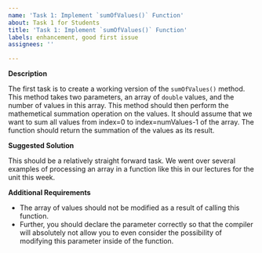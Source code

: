 ```yaml
---
name: 'Task 1: Implement `sumOfValues()` Function'
about: Task 1 for Students
title: 'Task 1: Implement `sumOfValues()` Function'
labels: enhancement, good first issue
assignees: ''

---
```


**Description**

The first task is to create a working version of the `sumOfValues()` method.  This method takes two parameters, an array of `double` values, and the number of values in this array.  This method should then perform the mathemetical summation operation on the values.  It should assume that we want to sum all values from index=0 to index=numValues-1 of the array.  The function should return the summation of the values as its result.

**Suggested Solution**

This should be a relatively straight forward task.  We went over several examples of processing an array in a function like this in our lectures for the unit this week.

**Additional Requirements**

- The array of values should not be modified as a result of calling this function.
- Further, you should declare the parameter correctly so that the compiler will absolutely not allow you to even consider the possibility of modifying this parameter inside of the function.

